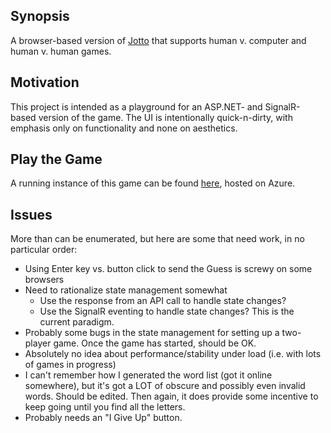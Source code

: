 ## Synopsis

A browser-based version of [Jotto](https://en.wikipedia.org/wiki/Jotto) that supports human v. computer and human v. human games.

## Motivation

This project is intended as a playground for an ASP.NET- and SignalR-based version of the game.  The UI is intentionally quick-n-dirty, with emphasis only on functionality and none on aesthetics.

## Play the Game

A running instance of this game can be found [here](http://jotto.seanhokanson.org/), hosted on Azure.

## Issues

More than can be enumerated, but here are some that need work, in no particular order:
* Using Enter key vs. button click to send the Guess is screwy on some browsers
* Need to rationalize state management somewhat
	* Use the response from an API call to handle state changes?
	* Use the SignalR eventing to handle state changes?  This is the current paradigm.
* Probably some bugs in the state management for setting up a two-player game.  Once the game has started, should be OK.
* Absolutely no idea about performance/stability under load (i.e. with lots of games in progress)
* I can't remember how I generated the word list (got it online somewhere), but it's got a LOT of obscure and possibly even invalid words.  Should be edited.  Then again, it does provide some incentive to keep going until you find all the letters.
* Probably needs an "I Give Up" button.